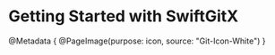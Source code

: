 # Getting Started with SwiftGitX

@Metadata {
    @PageImage(purpose: icon, source: "Git-Icon-White")
}
